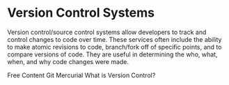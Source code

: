 # Version Control Systems

Version control/source control systems allow developers to track and control changes to code over time. These services often include the ability to make atomic revisions to code, branch/fork off of specific points, and to compare versions of code. They are useful in determining the who, what, when, and why code changes were made.


<ResourceGroupTitle>Free Content</ResourceGroupTitle>
<BadgeLink colorScheme='blue' badgeText='Official Website' href='https://git-scm.com/'>Git</BadgeLink>
<BadgeLink colorScheme='blue' badgeText='Official Website' href='https://www.mercurial-scm.org/'>Mercurial</BadgeLink>
<BadgeLink colorScheme='yellow' badgeText='Read' href='https://www.atlassian.com/git/tutorials/what-is-version-control'>What is Version Control?</BadgeLink>